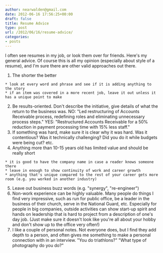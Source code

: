 ```yaml
---
author: nearwalden@gmail.com
date: 2012-06-16 17:56:25+00:00
draft: false
title: Resume Advice
type: post
url: /2012/06/16/resume-advice/
categories:
- posts
---
```


I often see resumes in my job, or look them over for friends.  Here's my general advice.  Of course this is all my opinion (especially about style of a resume), and I'm sure there are other valid approaches out there.






  1. The shorter the better




    * look at every word and phrase and see if it is adding anything to the story
    * if an item was covered in a more recent job, leave it out unless it has a unique point to make

  2. Be results-oriented.  Don't describe the initiative, give details of what the return to the business was.  NO:  "Led restructuring of Accounts Receivable process, redefining roles and eliminating unnecessary process steps."  YES:  "Restructured Accounts Receivable for a 50% reduction in payment processing time with 15% less staff."
  3. If something was hard, make sure it is clear why it was hard.  Was it contentious?  Was it technically challenging? Did you do it while budgets were being cut?  etc.
  4. Anything more than 10-15 years old has limited value and should be really short




    * it is good to have the company name in case a reader knows someone there
    * leave in enough to show continuity of work and career growth 
    * anything that's unique compared to the rest of your career gets more room (e.g. you worked in another industry)

  5. Leave out business buzz words (e.g. "synergy", "re-engineer")
  6. Non-work experience can be highly valuable.  Many people do things I find very impressive, such as run for public office, be a leader in the business of their church, serve in the National Guard, etc.  Especially for people in big companies, outside activities can show start-up spirit and hands on leadership that is hard to project from a description of one's day job. (Just make sure it doesn't look like you're all about your hobby and don't show up to the office very often!)
  7. I like a couple of personal notes.  Not everyone does, but I find they add depth to a person, and often gives me something to make a personal connection with in an interview.  "You do triathlons?"  "What type of photography do you do?"


